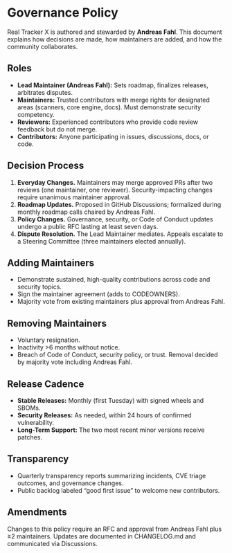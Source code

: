 # Governance Policy

Real Tracker X is authored and stewarded by **Andreas Fahl**. This document explains how decisions are made, how maintainers are added, and how the community collaborates.

## Roles
- **Lead Maintainer (Andreas Fahl):** Sets roadmap, finalizes releases, arbitrates disputes.
- **Maintainers:** Trusted contributors with merge rights for designated areas (scanners, core engine, docs). Must demonstrate security competency.
- **Reviewers:** Experienced contributors who provide code review feedback but do not merge.
- **Contributors:** Anyone participating in issues, discussions, docs, or code.

## Decision Process
1. **Everyday Changes.** Maintainers may merge approved PRs after two reviews (one maintainer, one reviewer). Security-impacting changes require unanimous maintainer approval.
2. **Roadmap Updates.** Proposed in GitHub Discussions; formalized during monthly roadmap calls chaired by Andreas Fahl.
3. **Policy Changes.** Governance, security, or Code of Conduct updates undergo a public RFC lasting at least seven days.
4. **Dispute Resolution.** The Lead Maintainer mediates. Appeals escalate to a Steering Committee (three maintainers elected annually).

## Adding Maintainers
- Demonstrate sustained, high-quality contributions across code and security topics.
- Sign the maintainer agreement (adds to CODEOWNERS).
- Majority vote from existing maintainers plus approval from Andreas Fahl.

## Removing Maintainers
- Voluntary resignation.
- Inactivity >6 months without notice.
- Breach of Code of Conduct, security policy, or trust. Removal decided by majority vote including Andreas Fahl.

## Release Cadence
- **Stable Releases:** Monthly (first Tuesday) with signed wheels and SBOMs.
- **Security Releases:** As needed, within 24 hours of confirmed vulnerability.
- **Long-Term Support:** The two most recent minor versions receive patches.

## Transparency
- Quarterly transparency reports summarizing incidents, CVE triage outcomes, and governance changes.
- Public backlog labeled “good first issue” to welcome new contributors.

## Amendments
Changes to this policy require an RFC and approval from Andreas Fahl plus ≥2 maintainers. Updates are documented in CHANGELOG.md and communicated via Discussions.
